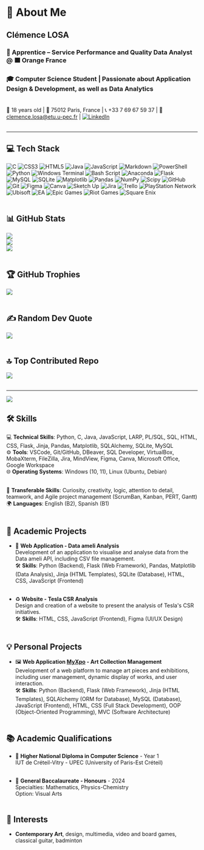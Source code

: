 # 💫 About Me

## Clémence LOSA

### 💼 Apprentice – Service Performance and Quality Data Analyst @ 🟧 Orange France
### 🎓 Computer Science Student | Passionate about Application Design & Development, as well as Data Analytics<br><br>

📅 18 years old | 📍 75012 Paris, France | 📞 +33 7 69 67 59 37 | 📧 [clemence.losa@etu.u-pec.fr](mailto:clemence.losa@etu.u-pec.fr) | [![LinkedIn](https://img.shields.io/badge/LinkedIn-%230077B5.svg?logo=linkedin&logoColor=white)](https://www.linkedin.com/in/clemence-losa-v507/)<br><br>

---

## 💻 Tech Stack

![C](https://img.shields.io/badge/c-%2300599C.svg?style=flat-square&logo=c&logoColor=white) ![CSS3](https://img.shields.io/badge/css3-%231572B6.svg?style=flat-square&logo=css3&logoColor=white) ![HTML5](https://img.shields.io/badge/html5-%23E34F26.svg?style=flat-square&logo=html5&logoColor=white) ![Java](https://img.shields.io/badge/java-%23ED8B00.svg?style=flat-square&logo=openjdk&logoColor=white) ![JavaScript](https://img.shields.io/badge/javascript-%23323330.svg?style=flat-square&logo=javascript&logoColor=%23F7DF1E) ![Markdown](https://img.shields.io/badge/markdown-%23000000.svg?style=flat-square&logo=markdown&logoColor=white) ![PowerShell](https://img.shields.io/badge/PowerShell-%235391FE.svg?style=flat-square&logo=powershell&logoColor=white) ![Python](https://img.shields.io/badge/python-3670A0?style=flat-square&logo=python&logoColor=ffdd54) ![Windows Terminal](https://img.shields.io/badge/Windows%20Terminal-%234D4D4D.svg?style=flat-square&logo=windows-terminal&logoColor=white) ![Bash Script](https://img.shields.io/badge/bash_script-%23121011.svg?style=flat-square&logo=gnu-bash&logoColor=white) ![Anaconda](https://img.shields.io/badge/Anaconda-%2344A833.svg?style=flat-square&logo=anaconda&logoColor=white) ![Flask](https://img.shields.io/badge/flask-%23000.svg?style=flat-square&logo=flask&logoColor=white) ![MySQL](https://img.shields.io/badge/mysql-4479A1.svg?style=flat-square&logo=mysql&logoColor=white) ![SQLite](https://img.shields.io/badge/sqlite-%2307405e.svg?style=flat-square&logo=sqlite&logoColor=white) ![Matplotlib](https://img.shields.io/badge/Matplotlib-%23ffffff.svg?style=flat-square&logo=Matplotlib&logoColor=black) ![Pandas](https://img.shields.io/badge/pandas-%23150458.svg?style=flat-square&logo=pandas&logoColor=white) ![NumPy](https://img.shields.io/badge/numpy-%23013243.svg?style=flat-square&logo=numpy&logoColor=white) ![Scipy](https://img.shields.io/badge/SciPy-%230C55A5.svg?style=flat-square&logo=scipy&logoColor=%white) ![GitHub](https://img.shields.io/badge/github-%23121011.svg?style=flat-square&logo=github&logoColor=white) ![Git](https://img.shields.io/badge/git-%23F05033.svg?style=flat-square&logo=git&logoColor=white) ![Figma](https://img.shields.io/badge/figma-%23F24E1E.svg?style=flat-square&logo=figma&logoColor=white) ![Canva](https://img.shields.io/badge/Canva-%2300C4CC.svg?style=flat-square&logo=Canva&logoColor=white) ![Sketch Up](https://img.shields.io/badge/SketchUp-005F9E?style=flat-square&logo=sketchup&logoColor=white) ![Jira](https://img.shields.io/badge/jira-%230A0FFF.svg?style=flat-square&logo=jira&logoColor=white) ![Trello](https://img.shields.io/badge/Trello-%23026AA7.svg?style=flat-square&logo=Trello&logoColor=white) ![PlayStation Network](https://img.shields.io/badge/PSN-%230070D1.svg?style=flat-square&logo=Playstation&logoColor=white) ![Ubisoft](https://img.shields.io/badge/Ubisoft-%23F5F5F5.svg?style=flat-square&logo=Ubisoft&logoColor=black) ![EA](https://img.shields.io/badge/ea-%23000000.svg?style=flat-square&logo=ea&logoColor=white) ![Epic Games](https://img.shields.io/badge/epicgames-%23313131.svg?style=flat-square&logo=epicgames&logoColor=white) ![Riot Games](https://img.shields.io/badge/riotgames-D32936.svg?style=flat-square&logo=riotgames&logoColor=white) ![Square Enix](https://img.shields.io/badge/SquareEnix-%23ED1C24.svg?style=flat-square&logo=SquareEnix&logoColor=white)<br><br>

## 📊 GitHub Stats

![](https://github-readme-stats.vercel.app/api?username=Clem-V507&theme=default&hide_border=false&include_all_commits=true&count_private=true)<br/>
![](https://nirzak-streak-stats.vercel.app/?user=Clem-V507&theme=default&hide_border=false)<br/>
![](https://github-readme-stats.vercel.app/api/top-langs/?username=Clem-V507&theme=default&hide_border=false&include_all_commits=true&count_private=true&layout=compact)<br><br>

## 🏆 GitHub Trophies

![](https://github-profile-trophy.vercel.app/?username=Clem-V507&theme=default&no-frame=false&no-bg=false&margin-w=4)<br><br>

## ✍️ Random Dev Quote

![](https://quotes-github-readme.vercel.app/api?type=horizontal&theme=dark)<br><br>

## 🔝 Top Contributed Repo

![](https://github-contributor-stats.vercel.app/api?username=Clem-V507&limit=5&theme=default&combine_all_yearly_contributions=true)<br><br>

---

[![](https://visitcount.itsvg.in/api?id=Clem-V507&icon=0&color=0)](https://visitcount.itsvg.in)

## 🛠️ Skills

💻 **Technical Skills**: Python, C, Java, JavaScript, LARP, PL/SQL, SQL, HTML, CSS, Flask, Jinja, Pandas, Matplotlib, SQLAlchemy, SQLite, MySQL<br>
⚙️ **Tools**: VSCode, Git/GitHub, DBeaver, SQL Developer, VirtualBox, MobaXterm, FileZilla, Jira, MindView, Figma, Canva, Microsoft Office, Google Workspace<br>
🌐 **Operating Systems**: Windows (10, 11), Linux (Ubuntu, Debian)<br><br>

🤝 **Transferable Skills**: Curiosity, creativity, logic, attention to detail, teamwork, and Agile project management (ScrumBan, Kanban, PERT, Gantt)<br>
🌍 **Languages**: English (B2), Spanish (B1)<br><br>

## 📂 Academic Projects

- 💊 **Web Application - Data ameli Analysis**<br>
Development of an application to visualise and analyse data from the Data ameli API, including CSV file management.<br>
🛠️ **Skills**: Python (Backend), Flask (Web Framework), Pandas, Matplotlib (Data Analysis), Jinja (HTML Templates), SQLite (Database), HTML, CSS, JavaScript (Frontend)<br><br>

- ♻️ **Website - Tesla CSR Analysis**<br>
Design and creation of a website to present the analysis of Tesla's CSR initiatives.<br>
🛠️ **Skills**: HTML, CSS, JavaScript (Frontend), Figma (UI/UX Design)<br><br>

## 💡 Personal Projects

- 🖼️ **Web Application [MyXpo](https://github.com/Clem-V507/MyXpo) - Art Collection Management**<br>
Development of a web platform to manage art pieces and exhibitions, including user management, dynamic display of works, and user interaction.<br>
🛠️ **Skills**: Python (Backend), Flask (Web Framework), Jinja (HTML Templates), SQLAlchemy (ORM for Database), MySQL (Database), JavaScript (Frontend), HTML, CSS (Full Stack Development), OOP (Object-Oriented Programming), MVC (Software Architecture)<br><br>

## 📚 Academic Qualifications

- 🏫 **Higher National Diploma in Computer Science** - Year 1<br>
IUT de Créteil-Vitry - UPEC (University of Paris-Est Créteil)<br><br>

- 📜 **General Baccalaureate - Honours** - 2024<br>
Specialties: Mathematics, Physics-Chemistry<br>
Option: Visual Arts<br><br>

## 🎨 Interests

- **Contemporary Art**, design, multimedia, video and board games, classical guitar, badminton
